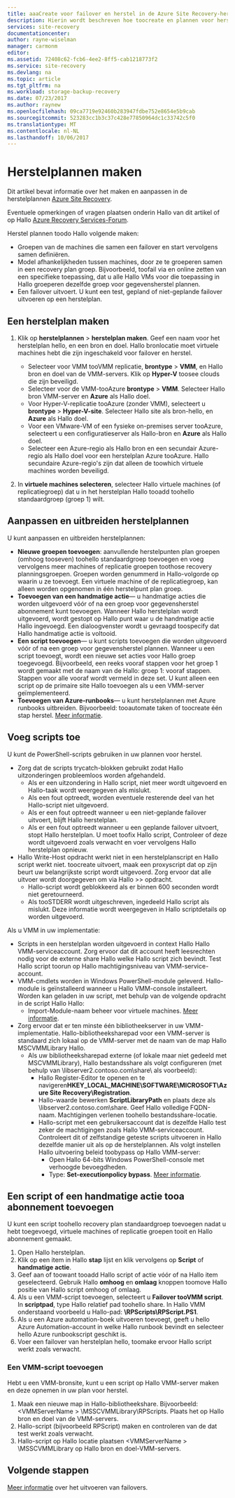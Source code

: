 ```yaml
---
title: aaaCreate voor failover en herstel in de Azure Site Recovery-herstelplannen | Microsoft Docs
description: Hierin wordt beschreven hoe toocreate en plannen voor herstel in Azure Site Recovery toofail via aanpassen en virtuele machines en fysieke servers herstellen
services: site-recovery
documentationcenter: 
author: rayne-wiselman
manager: carmonm
editor: 
ms.assetid: 72408c62-fcb6-4ee2-8ff5-cab1218773f2
ms.service: site-recovery
ms.devlang: na
ms.topic: article
ms.tgt_pltfrm: na
ms.workload: storage-backup-recovery
ms.date: 07/23/2017
ms.author: raynew
ms.openlocfilehash: 09ca7719e92460b283947fdbe752e8654e5b9cab
ms.sourcegitcommit: 523283cc1b3c37c428e77850964dc1c33742c5f0
ms.translationtype: MT
ms.contentlocale: nl-NL
ms.lasthandoff: 10/06/2017
---
```

# <a name="create-recovery-plans"></a>Herstelplannen maken


Dit artikel bevat informatie over het maken en aanpassen in de herstelplannen [Azure Site Recovery](site-recovery-overview.md).

Eventuele opmerkingen of vragen plaatsen onderin Hallo van dit artikel of op Hallo [Azure Recovery Services-Forum](https://social.msdn.microsoft.com/forums/azure/home?forum=hypervrecovmgr).

 Herstel plannen toodo Hallo volgende maken:

* Groepen van de machines die samen een failover en start vervolgens samen definiëren.
* Model afhankelijkheden tussen machines, door ze te groeperen samen in een recovery plan groep. Bijvoorbeeld, toofail via en online zetten van een specifieke toepassing, dat u alle Hallo VMs voor die toepassing in Hallo groeperen dezelfde groep voor gegevensherstel plannen.
* Een failover uitvoert. U kunt een test, gepland of niet-geplande failover uitvoeren op een herstelplan.


## <a name="create-a-recovery-plan"></a>Een herstelplan maken

1. Klik op **herstelplannen** > **herstelplan maken**.
   Geef een naam voor het herstelplan hello, en een bron en doel. Hallo bronlocatie moet virtuele machines hebt die zijn ingeschakeld voor failover en herstel.

    - Selecteer voor VMM tooVMM replicatie, **brontype** > **VMM**, en Hallo bron en doel van de VMM-servers. Klik op **Hyper-V** toosee clouds die zijn beveiligd.
    - Selecteer voor de VMM-tooAzure **brontype** > **VMM**.  Selecteer Hallo bron VMM-server en **Azure** als Hallo doel.
    - Voor Hyper-V-replicatie tooAzure (zonder VMM), selecteert u **brontype** > **Hyper-V-site**. Selecteer Hallo site als bron-hello, en **Azure** als Hallo doel.
    - Voor een VMware-VM of een fysieke on-premises server tooAzure, selecteert u een configuratieserver als Hallo-bron en **Azure** als Hallo doel.
    - Selecteer een Azure-regio als Hallo bron en een secundair Azure-regio als Hallo doel voor een herstelplan Azure tooAzure. Hallo secundaire Azure-regio's zijn dat alleen de toowhich virtuele machines worden beveiligd.
2. In **virtuele machines selecteren**, selecteer Hallo virtuele machines (of replicatiegroep) dat u in het herstelplan Hallo tooadd toohello standaardgroep (groep 1) wilt.

## <a name="customize-and-extend-recovery-plans"></a>Aanpassen en uitbreiden herstelplannen

U kunt aanpassen en uitbreiden herstelplannen:

- **Nieuwe groepen toevoegen**: aanvullende herstelpunten plan groepen (omhoog tooseven) toohello standaardgroep toevoegen en voeg vervolgens meer machines of replicatie groepen toothose recovery planningsgroepen. Groepen worden genummerd in Hallo-volgorde op waarin u ze toevoegt. Een virtuele machine of de replicatiegroep, kan alleen worden opgenomen in één herstelpunt plan groep.
- **Toevoegen van een handmatige actie**— u handmatige acties die worden uitgevoerd vóór of na een groep voor gegevensherstel abonnement kunt toevoegen. Wanneer Hallo herstelplan wordt uitgevoerd, wordt gestopt op Hallo punt waar u de handmatige actie Hallo ingevoegd. Een dialoogvenster wordt u gevraagd toospecify dat Hallo handmatige actie is voltooid.
- **Een script toevoegen**— u kunt scripts toevoegen die worden uitgevoerd vóór of na een groep voor gegevensherstel plannen. Wanneer u een script toevoegt, wordt een nieuwe set acties voor Hallo groep toegevoegd. Bijvoorbeeld, een reeks vooraf stappen voor het groep 1 wordt gemaakt met de naam van de Hallo: groep 1: vooraf stappen. Stappen voor alle vooraf wordt vermeld in deze set. U kunt alleen een script op de primaire site Hallo toevoegen als u een VMM-server geïmplementeerd.
- **Toevoegen van Azure-runbooks**— u kunt herstelplannen met Azure runbooks uitbreiden. Bijvoorbeeld: tooautomate taken of toocreate één stap herstel. [Meer informatie](site-recovery-runbook-automation.md).

## <a name="add-scripts"></a>Voeg scripts toe

U kunt de PowerShell-scripts gebruiken in uw plannen voor herstel.

 - Zorg dat de scripts trycatch-blokken gebruikt zodat Hallo uitzonderingen probleemloos worden afgehandeld.
    - Als er een uitzondering in Hallo script, niet meer wordt uitgevoerd en Hallo-taak wordt weergegeven als mislukt.
    - Als een fout optreedt, worden eventuele resterende deel van het Hallo-script niet uitgevoerd.
    - Als er een fout optreedt wanneer u een niet-geplande failover uitvoert, blijft Hallo herstelplan.
    - Als er een fout optreedt wanneer u een geplande failover uitvoert, stopt Hallo herstelplan. U moet toofix Hallo script, Controleer of deze wordt uitgevoerd zoals verwacht en voer vervolgens Hallo herstelplan opnieuw.
- Hallo Write-Host opdracht werkt niet in een herstelplanscript en Hallo script werkt niet. toocreate uitvoert, maak een proxyscript dat op zijn beurt uw belangrijkste script wordt uitgevoerd. Zorg ervoor dat alle uitvoer wordt doorgegeven om via Hallo >> opdracht.
  * Hallo-script wordt geblokkeerd als er binnen 600 seconden wordt niet geretourneerd.
  * Als tooSTDERR wordt uitgeschreven, ingedeeld Hallo script als mislukt. Deze informatie wordt weergegeven in Hallo scriptdetails op worden uitgevoerd.

Als u VMM in uw implementatie:

* Scripts in een herstelplan worden uitgevoerd in context Hallo Hallo VMM-serviceaccount. Zorg ervoor dat dit account heeft leesrechten nodig voor de externe share Hallo welke Hallo script zich bevindt. Test Hallo script toorun op Hallo machtigingsniveau van VMM-service-account.
* VMM-cmdlets worden in Windows PowerShell-module geleverd. Hallo-module is geïnstalleerd wanneer u Hallo VMM-console installeert. Worden kan geladen in uw script, met behulp van de volgende opdracht in de script Hallo Hallo:
   - Import-Module-naam beheer voor virtuele machines. [Meer informatie](https://technet.microsoft.com/library/hh875013.aspx).
* Zorg ervoor dat er ten minste één bibliotheekserver in uw VMM-implementatie. Hallo-bibliotheeksharepad voor een VMM-server is standaard zich lokaal op de VMM-server met de naam van de map Hallo MSCVMMLibrary Hallo.
    * Als uw bibliotheeksharepad externe (of lokale maar niet gedeeld met MSCVMMLibrary), Hallo bestandsshare als volgt configureren (met behulp van \\libserver2.contoso.com\share\ als voorbeeld):
      * Hallo Register-Editor te openen en te navigeren**HKEY_LOCAL_MACHINE\SOFTWARE\MICROSOFT\Azure Site Recovery\Registration**.
      * Hallo-waarde bewerken **ScriptLibraryPath** en plaats deze als \\libserver2.contoso.com\share\. Geef Hallo volledige FQDN-naam. Machtigingen verlenen toohello bestandsshare-locatie.
      * Hallo-script met een gebruikersaccount dat is dezelfde Hallo test zeker de machtigingen zoals Hallo VMM-serviceaccount. Controleert dit of zelfstandige geteste scripts uitvoeren in Hallo dezelfde manier uit als op de herstelplannen. Als volgt instellen Hallo uitvoering beleid toobypass op Hallo VMM-server:
        * Open Hallo 64-bits Windows PowerShell-console met verhoogde bevoegdheden.
        * Type: **Set-executionpolicy bypass**. [Meer informatie](https://technet.microsoft.com/library/ee176961.aspx).

## <a name="add-a-script-or-manual-action-tooa-plan"></a>Een script of een handmatige actie tooa abonnement toevoegen

U kunt een script toohello recovery plan standaardgroep toevoegen nadat u hebt toegevoegd, virtuele machines of replicatie groepen tooit en Hallo abonnement gemaakt.

1. Open Hallo herstelplan.
2. Klik op een item in Hallo **stap** lijst en klik vervolgens op **Script** of **handmatige actie**.
3. Geef aan of toowant tooadd Hallo script of actie vóór of na Hallo item geselecteerd. Gebruik Hallo **omhoog** en **omlaag** knoppen toomove Hallo positie van Hallo script omhoog of omlaag.
4. Als u een VMM-script toevoegen, selecteert u **Failover tooVMM script**. In **scriptpad**, type Hallo relatief pad toohello share. In Hallo VMM onderstaand voorbeeld u Hallo-pad: **\RPScripts\RPScript.PS1**.
5. Als u een Azure automation-boek uitvoeren toevoegt, geeft u hello Azure Automation-account in welke Hallo runbook bevindt en selecteer hello Azure runbookscript geschikt is.
6. Voer een failover van herstelplan hello, toomake ervoor Hallo script werkt zoals verwacht.


### <a name="add-a-vmm-script"></a>Een VMM-script toevoegen

Hebt u een VMM-bronsite, kunt u een script op Hallo VMM-server maken en deze opnemen in uw plan voor herstel.

1. Maak een nieuwe map in Hallo-bibliotheekshare. Bijvoorbeeld: \<VMMServerName > \MSSCVMMLibrary\RPScripts. Plaats het op Hallo bron en doel van de VMM-servers.
2. Hallo-script (bijvoorbeeld RPScript) maken en controleren van de dat test werkt zoals verwacht.
3. Hallo-script op Hallo locatie plaatsen \<VMMServerName > \MSSCVMMLibrary op Hallo bron en doel-VMM-servers.


## <a name="next-steps"></a>Volgende stappen

[Meer informatie](site-recovery-failover.md) over het uitvoeren van failovers.
